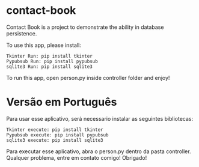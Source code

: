 # contact-book
Contact Book is a project to demonstrate the ability in database persistence.

To use this app, please install:

    Tkinter Run: pip install tkinter
    Pypubsub Run: pip install pypubsub
    sqlite3 Run: pip install sqlite3

  To run this app, open person.py inside controller folder and enjoy!

# Versão em Português


Para usar esse aplicativo, será necessario instalar as seguintes bibliotecas:
    
    Tkinter execute: pip install tkinter
    Pypubsub execute: pip install pypubsub
    sqlite3 execute: pip install sqlite3
    
  Para executar esse aplicativo, abra o person.py dentro da pasta controller.
  Qualquer problema, entre em contato comigo!
  Obrigado!
